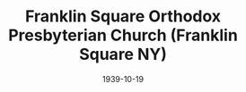 ---
date: &id001 1939-10-19
end_date: null
location:
  address: Franklin and Sobo Avenues
  city: Franklin Square
  state: NY
minister:
- end: 1945-01-01
  name: Bruce Coie
  start: 1942-01-01
  type: Pastor
- end: 1950-01-01
  name: Robert Vining
  start: 1945-01-01
  type: Pastor
- end: 1956-01-01
  name: Elmer Dortzbach
  start: 1952-01-01
  type: Pastor
- end: 1979-01-01
  name: John Hills
  start: 1957-01-01
  type: Pastor
- end: null
  name: William Shishko
  start: 1981-01-01
  type: Pastor
- end: 2000-01-01
  name: Meindert Ploegman
  start: 1999-01-01
  type: Associate Pastor
- end: 2002-01-01
  name: Vincent Tauriello
  start: 2000-01-01
  type: Associate Pastor
- end: 2012-01-01
  name: Benjamin Miller
  start: 2005-01-01
  type: Associate Pastor
- end: 2013-01-01
  name: Brad Hertzog
  start: 2009-01-01
  type: Evangelist
- end: 2006-01-01
  name: David Corson
  start: 2005-01-01
  type: Teacher
ministers:
- Bruce Coie
- Robert Vining
- Elmer Dortzbach
- John Hills
- William Shishko
- Meindert Ploegman
- Vincent Tauriello
- Benjamin Miller
- Brad Hertzog
- David Corson
name: Franklin Square Orthodox Presbyterian Church
names:
- end: null
  name: Franklin Square Orthodox Presbyterian Church
  start: 1939-10-19
origination_date: *id001
raw_data: "NY\tFranklin Square\n\nFranklin Square Orthodox Presbyterian Church  (October\
  \ 19, 1939- )\nFranklin and Sobo Avenues\nPastors:  Bruce Coie, 1942-45\nRobert\
  \ Vining, 1945-50\nElmer Dortzbach, 1952-56\nJohn Hills, 1957-79\nWilliam Shishko,\
  \ 1981-\nAssoc. Pastors: Meindert Ploegman, 1999-2000\nVincent Tauriello, 2000-2002\n\
  Benjamin Miller, 2005-12\nEvangelist: Brad Hertzog, 2009-13\nTeacher: David Corson,\
  \ 2005-6\n"
received_from: null
states:
- NY
status:
  active: true
  end_date: null
  reason: null
  received_from: null
  withdrawal_to: null
title: Franklin Square Orthodox Presbyterian Church (Franklin Square NY)
year_established:
- 1939

---